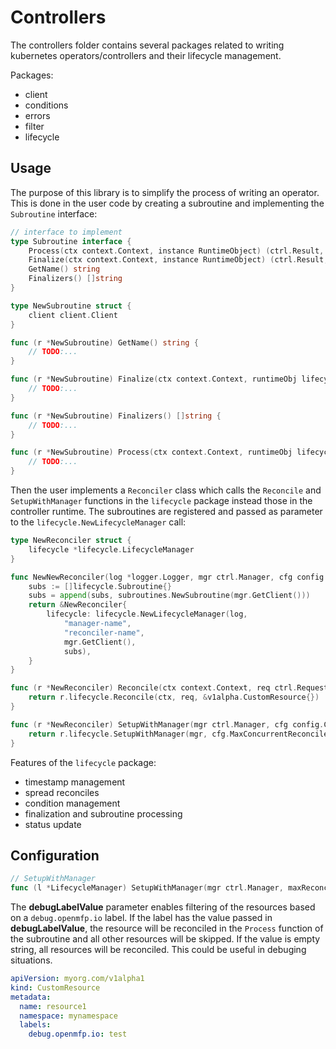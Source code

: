 # Controllers

The controllers folder contains several packages related to writing kubernetes operators/controllers and their lifecycle management.

Packages:
- client
- conditions
- errors
- filter
- lifecycle

## Usage

The purpose of this library is to simplify the process of writing an operator. This is done in the user code by creating a subroutine and implementing the `Subroutine` interface:

```go
// interface to implement
type Subroutine interface {
	Process(ctx context.Context, instance RuntimeObject) (ctrl.Result, errors.OperatorError)
	Finalize(ctx context.Context, instance RuntimeObject) (ctrl.Result, errors.OperatorError)
	GetName() string
	Finalizers() []string
}

type NewSubroutine struct {
	client client.Client
}

func (r *NewSubroutine) GetName() string {
	// TODO:...
}

func (r *NewSubroutine) Finalize(ctx context.Context, runtimeObj lifecycle.RuntimeObject) (ctrl.Result, errors.OperatorError) {
	// TODO:...
}

func (r *NewSubroutine) Finalizers() []string {
	// TODO:...
}

func (r *NewSubroutine) Process(ctx context.Context, runtimeObj lifecycle.RuntimeObject) (ctrl.Result, errors.OperatorError) {
	// TODO:...
}
```

Then the user implements a `Reconciler` class which calls the `Reconcile` and `SetupWithManager` functions in the `lifecycle` package instead those in the controller runtime. The subroutines are registered and passed as parameter to the `lifecycle.NewLifecycleManager` call:

```go
type NewReconciler struct {
	lifecycle *lifecycle.LifecycleManager
}

func NewNewReconciler(log *logger.Logger, mgr ctrl.Manager, cfg config.Config) *NewReconciler {
	subs := []lifecycle.Subroutine{}
	subs = append(subs, subroutines.NewSubroutine(mgr.GetClient()))
	return &NewReconciler{
		lifecycle: lifecycle.NewLifecycleManager(log,
			"manager-name",
			"reconciler-name",
			mgr.GetClient(),
			subs),
	}
}

func (r *NewReconciler) Reconcile(ctx context.Context, req ctrl.Request) (ctrl.Result, error) {
	return r.lifecycle.Reconcile(ctx, req, &v1alpha.CustomResource{})
}

func (r *NewReconciler) SetupWithManager(mgr ctrl.Manager, cfg config.Config, log *logger.Logger, eventPredicates ...predicate.Predicate) error {
	return r.lifecycle.SetupWithManager(mgr, cfg.MaxConcurrentReconciles, "reconciler-name", &v1alpha.CustomResource{}, cfg.DebugLabelValue, r, log, eventPredicates...)
}
```

Features of the `lifecycle` package:
- timestamp management
- spread reconciles
- condition management
- finalization and subroutine processing
- status update

## Configuration

```go
// SetupWithManager
func (l *LifecycleManager) SetupWithManager(mgr ctrl.Manager, maxReconciles int, reconcilerName string, instance RuntimeObject, debugLabelValue string, r reconcile.Reconciler, log *logger.Logger, eventPredicates ...predicate.Predicate) error
```

The **debugLabelValue** parameter enables filtering of the resources based on a `debug.openmfp.io` label. If the label has the value passed in **debugLabelValue**, the resource will be reconciled in the `Process` function of the subroutine and all other resources will be skipped. If the value is empty string, all resources will be reconciled. This could be useful in debuging situations.

```yaml
apiVersion: myorg.com/v1alpha1
kind: CustomResource
metadata:
  name: resource1
  namespace: mynamespace
  labels:
    debug.openmfp.io: test
```